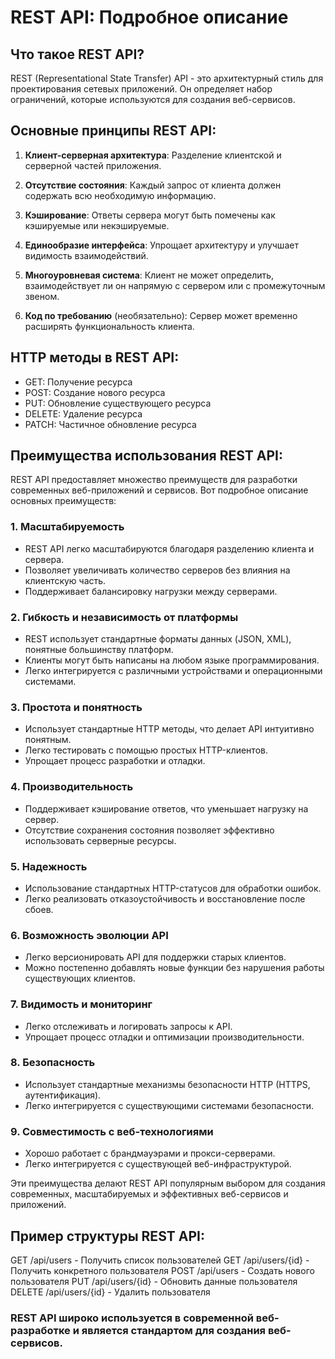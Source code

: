 # REST API: Подробное описание

## Что такое REST API?

REST (Representational State Transfer) API - это архитектурный стиль для проектирования сетевых приложений. Он определяет набор ограничений, которые используются для создания веб-сервисов.

## Основные принципы REST API:

1. **Клиент-серверная архитектура**: Разделение клиентской и серверной частей приложения.

2. **Отсутствие состояния**: Каждый запрос от клиента должен содержать всю необходимую информацию.

3. **Кэширование**: Ответы сервера могут быть помечены как кэшируемые или некэшируемые.

4. **Единообразие интерфейса**: Упрощает архитектуру и улучшает видимость взаимодействий.

5. **Многоуровневая система**: Клиент не может определить, взаимодействует ли он напрямую с сервером или с промежуточным звеном.

6. **Код по требованию** (необязательно): Сервер может временно расширять функциональность клиента.

## HTTP методы в REST API:

- GET: Получение ресурса
- POST: Создание нового ресурса
- PUT: Обновление существующего ресурса
- DELETE: Удаление ресурса
- PATCH: Частичное обновление ресурса

## Преимущества использования REST API:

REST API предоставляет множество преимуществ для разработки современных веб-приложений и сервисов. Вот подробное описание основных преимуществ:

### 1. Масштабируемость

- REST API легко масштабируются благодаря разделению клиента и сервера.
- Позволяет увеличивать количество серверов без влияния на клиентскую часть.
- Поддерживает балансировку нагрузки между серверами.

### 2. Гибкость и независимость от платформы

- REST использует стандартные форматы данных (JSON, XML), понятные большинству платформ.
- Клиенты могут быть написаны на любом языке программирования.
- Легко интегрируется с различными устройствами и операционными системами.

### 3. Простота и понятность

- Использует стандартные HTTP методы, что делает API интуитивно понятным.
- Легко тестировать с помощью простых HTTP-клиентов.
- Упрощает процесс разработки и отладки.

### 4. Производительность

- Поддерживает кэширование ответов, что уменьшает нагрузку на сервер.
- Отсутствие сохранения состояния позволяет эффективно использовать серверные ресурсы.

### 5. Надежность

- Использование стандартных HTTP-статусов для обработки ошибок.
- Легко реализовать отказоустойчивость и восстановление после сбоев.

### 6. Возможность эволюции API

- Легко версионировать API для поддержки старых клиентов.
- Можно постепенно добавлять новые функции без нарушения работы существующих клиентов.

### 7. Видимость и мониторинг

- Легко отслеживать и логировать запросы к API.
- Упрощает процесс отладки и оптимизации производительности.

### 8. Безопасность

- Использует стандартные механизмы безопасности HTTP (HTTPS, аутентификация).
- Легко интегрируется с существующими системами безопасности.

### 9. Совместимость с веб-технологиями

- Хорошо работает с брандмауэрами и прокси-серверами.
- Легко интегрируется с существующей веб-инфраструктурой.

Эти преимущества делают REST API популярным выбором для создания современных, масштабируемых и эффективных веб-сервисов и приложений.

## Пример структуры REST API:

GET /api/users - Получить список пользователей GET /api/users/{id} - Получить конкретного пользователя POST /api/users - Создать нового пользователя PUT /api/users/{id} - Обновить данные пользователя DELETE /api/users/{id} - Удалить пользователя

### REST API широко используется в современной веб-разработке и является стандартом для создания веб-сервисов.
